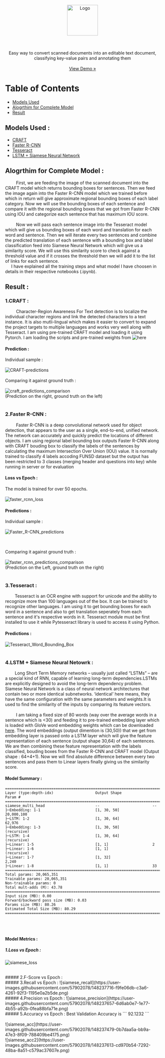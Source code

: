 <div id="top"></div>

<br />
<div align="center">
  <a href="https://github.com/othneildrew/Best-README-Template">
    <img src="https://user-images.githubusercontent.com/57902078/148179403-5510f033-b751-4ff5-92fb-1b7fe1006728.jpeg" alt="Logo" width="100" height="100">
  </a>

  <p align="center"  style="text-align:center">
    <br><br>Easy way to convert scanned documents into an editable text document,<br> classifying key-value pairs and annotating them
    <br><br>
    <a href="http://frozenwolf-ocr.westeurope.cloudapp.azure.com:5000/home">View Demo »</a>
  </p>
</div>


Table of Contents
=================
   * [Models Used](#Models-Used)
   * [Alogrthim for Complete Model](#Alogrthim-for-Complete-Model)
   * [Result](#Result)

## Models Used :
   * [CRAFT](https://github.com/FrozenWolf-Cyber/OCR/blob/master/training/craft_tesseract_demo.ipynb)
   * [Faster R-CNN](https://github.com/FrozenWolf-Cyber/OCR/blob/master/training/Faster_R-CNN.ipynb)
   * [Tesseract](https://github.com/FrozenWolf-Cyber/OCR/blob/master/training/craft_tesseract_demo.ipynb)
   * [LSTM + Siamese Neural Network](https://github.com/FrozenWolf-Cyber/OCR/blob/master/training/Siamese-NeuralNetwork.ipynb)

## Alogrthim for Complete Model :
&nbsp;&nbsp;&nbsp;&nbsp;&nbsp;&nbsp;&nbsp;&nbsp; First, we are feeding the image of the scanned document into the CRAFT model which returns bounding boxes for sentences. Then we feed the image again into the Faster R-CNN model which we trained before which in return will give approximate regional bounding boxes of each label category. Now we will use the bounding boxes of each sentence and compare it with the regional bounding boxes that we got from Faster R-CNN using IOU and categorize each sentence that has maximum IOU score.<br><br>
&nbsp;&nbsp;&nbsp;&nbsp;&nbsp;&nbsp;&nbsp;&nbsp; Now we will pass each sentence image into the Tesseract model which will give us bounding boxes of each word and translation for each word and sentence. Then we will iterate every two sentences and combine the predicted translation of each sentence with a bounding box and label classification feed into Siamese Neural Network which will give us a similarity score. We will use this similarity score to check against a threshold value and if it crosses the threshold then we will add it to the list of links for each sentence.<br>
&nbsp;&nbsp;&nbsp;&nbsp; I have explained all the training steps and what model I have choosen in details in their respective notebooks (.ipynb).<br>

## Result :
### 1.CRAFT :
&nbsp;&nbsp;&nbsp;&nbsp;&nbsp;&nbsp;&nbsp;&nbsp; Character-Region Awareness For Text detection is to localize the individual character regions and link the detected characters to a text instance. It is also mutli-lingual which makes it easier to convert to expand the project targets to multiple languages and works very well along with Tesseract. I am using pre-trained CRAFT model and loading it using Pytorch. I am loading the scripts and pre-trained weights from ![here](https://github.com/clovaai/CRAFT-pytorch)
#### Prediction :
Individual sample : <br><br>
![CRAFT-predictions](https://user-images.githubusercontent.com/57902078/148230888-fd4ec20b-71ef-4300-952b-960f7bffe7e0.png)
<br><br>
Comparing it against ground truth :<br><br>
![craft_predictions_comparison](https://user-images.githubusercontent.com/57902078/148231055-7a98364b-35cd-4af8-9470-445d6fb636d1.png)<br>
(Prediction on the right, ground truth on the left)
<br><br>

### 2.Faster R-CNN :
&nbsp;&nbsp;&nbsp;&nbsp;&nbsp;&nbsp;&nbsp;&nbsp; Faster R-CNN is a deep convolutional network used for object detection, that appears to the user as a single, end-to-end, unified network. The network can accurately and quickly predict the locations of different objects. I am using regional label bounding box outputs Faster R-CNN along with CRAFT bouding box to classify the labels of the sentences by calculating the maximum Intersection Over Union (IOU) value. It is normally trained to classify 4 labels accoding FUNSD dataset but the output has been restricted to 3 classes (merging header and questions into key) while running in server or for evaluation

#### Loss vs Epoch :
The model is trained for over 50 epochs.<br><br>
![faster_rcnn_loss](https://user-images.githubusercontent.com/57902078/148232074-0a8f69e4-cbd0-4df7-89f7-46d9f6e5dcb9.png)

#### Predictions :
Individual sample : <br><br>
![Faster_R-CNN_predictions](https://user-images.githubusercontent.com/57902078/148232388-23e55ec2-ca7f-4fb1-96bc-f6a029da9a6b.png)

<br><br>
Comparing it against ground truth :<br><br>
![faster_rcnn_predictions_comparison](https://user-images.githubusercontent.com/57902078/148232418-327cc729-5852-4fb2-9655-08bc37e81fc1.png)
<br>
(Prediction on the Left, ground truth on the right)
<br><br>

### 3.Tesseract :
&nbsp;&nbsp;&nbsp;&nbsp;&nbsp;&nbsp;&nbsp;&nbsp;Tesseract is an OCR engine with support for unicode and the ability to recognize more than 100 languages out of the box. It can be trained to recognize other languages. I am using it to get bounding boxes for each word in a sentence and also to get translation seperately from each sentence and it's respective words in it. Tesseract module must be first installed to use it while Pytesseract library is used to access it using Python.

#### Predictions :
![Tesseract_Word_Bounding_Box](https://user-images.githubusercontent.com/57902078/148233309-9cd488dd-29ea-4ddd-8e62-dc10e3b5cabf.png)
<br><br>

### 4.LSTM + Siamese Neural Netowrk :
&nbsp;&nbsp;&nbsp;&nbsp;&nbsp;&nbsp;&nbsp;&nbsp;Long Short Term Memory networks – usually just called “LSTMs” – are a special kind of RNN, capable of learning long-term dependencies.LSTMs are explicitly designed to avoid the long-term dependency problem. Siamese Neural Network is a class of neural network architectures that contain two or more identical subnetworks. ‘identical’ here means, they have the same configuration with the same parameters and weights.It is used to find the similarity of the inputs by comparing its feature vectors.<br><br>
&nbsp;&nbsp;&nbsp;&nbsp;&nbsp;&nbsp;&nbsp;&nbsp; I am taking a fixed size of 80 words (way over the average words in a sentence which is <30) and feeding it to pre-trained embedding layer which is loaded with GloVe word embedding weights which can be downloaded [here](https://nlp.stanford.edu/projects/glove/). The word embeddings (output dimention is (30,50)) that we get from embedding layer is passed onto a LSTM layer which will give the feature representation of each sentence (output shape 30,64) of each sentences. We are then combining these feature representation with the labels classified, bouding boxes from the Faster R-CNN and CRAFT model (Output shape : 64+4+1). Now we will find absolute difference between every two sentences and pass them to Linear layers finally giving us the similarity score. <br>

#### Model Summary :
```
==========================================================================================
Layer (type:depth-idx)                   Output Shape              Param #
==========================================================================================
siamese_multi_head                       --                        --
├─Embedding: 1-1                         [1, 30, 50]               20,000,100
├─LSTM: 1-2                              [1, 30, 64]               62,976
├─Embedding: 1-3                         [1, 30, 50]               (recursive)
├─LSTM: 1-4                              [1, 30, 64]               (recursive)
├─Linear: 1-5                            [1, 1]                    2
├─Linear: 1-6                            [1, 1]                    (recursive)
├─Linear: 1-7                            [1, 32]                   2,240
├─Linear: 1-8                            [1, 1]                    33
==========================================================================================
Total params: 20,065,351
Trainable params: 20,065,351
Non-trainable params: 0
Total mult-adds (M): 43.78
==========================================================================================
Input size (MB): 0.00
Forward/backward pass size (MB): 0.03
Params size (MB): 80.26
Estimated Total Size (MB): 80.29
==========================================================================================
```
<br><br>

#### Model Metrics :

##### 1.Loss vs Epoch :
![siamese_loss](https://user-images.githubusercontent.com/57902078/148237878-be4294cd-2aaf-4cf4-a320-e375f8e511fc.png)

<br>
##### 2.F-Score vs Epoch :

<br>
##### 3.Recall vs Epoch :
![siamese_recall](https://user-images.githubusercontent.com/57902078/148237716-f9fe06db-c3a6-4261-92f3-1195e0a2b5de.png)

<br>
##### 4.Precision vs Epoch :
![siamese_precision](https://user-images.githubusercontent.com/57902078/148237657-6d6ab0e7-1e77-4b55-a92b-0fea88bfa71e.png)

<br>
##### 5.Accuracy vs Epoch :
Best Validation Accuracy is ``` 92.1232 ``` <br><br>
![siamese_acc](https://user-images.githubusercontent.com/57902078/148237479-0b7daa5a-bb9a-47e3-8f09-788409be4175.png)
<br>
![siamese_acc2](https://user-images.githubusercontent.com/57902078/148237613-cd970b54-7292-48ba-8a51-c579ac37607e.png)

